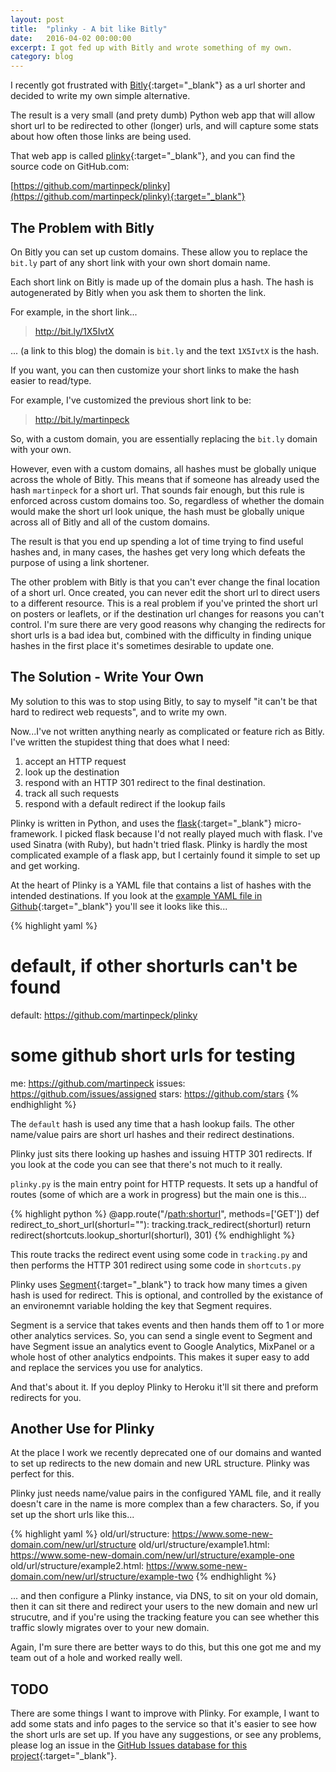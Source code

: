 ```yaml
---
layout: post
title:  "plinky - A bit like Bitly"
date:   2016-04-02 00:00:00
excerpt: I got fed up with Bitly and wrote something of my own.
category: blog
---
```


I recently got frustrated with [Bitly](http://bit.ly){:target="_blank"} as a url shorter and decided to write my own simple alternative.

The result is a very small (and prety dumb) Python web app that will allow short url to be redirected to other (longer) urls, and will capture some stats about how often those links are being used.

That web app is called [plinky](https://github.com/martinpeck/plinky){:target="_blank"}, and you can find the source code on GitHub.com:

[https://github.com/martinpeck/plinky](https://github.com/martinpeck/plinky){:target="_blank"}

## The Problem with Bitly

On Bitly you can set up custom domains. These allow you to replace the `bit.ly` part of any short link with your own short domain name.

Each short link on Bitly is made up of the domain plus a hash. The hash is autogenerated by Bitly when you ask them to shorten the link.

For example, in the short link...

> http://bit.ly/1X5IvtX

... (a link to this blog) the domain is `bit.ly` and the text `1X5IvtX` is the hash.

If you want, you can then customize your short links to make the hash easier to read/type.

For example, I've customized the previous short link to be:

> http://bit.ly/martinpeck

So, with a custom domain, you are essentially replacing the `bit.ly` domain with your own.

However, even with a custom domains, all hashes must be globally unique across the whole of Bitly. This means that if someone has already used the hash `martinpeck` for a short url. That sounds fair enough, but this rule is enforced across custom domains too. So, regardless of whether the domain would make the short url look unique, the hash must be globally unique across all of Bitly and all of the custom domains.

The result is that you end up spending a lot of time trying to find useful hashes and, in many cases, the hashes get very long which defeats the purpose of using a link shortener.

The other problem with Bitly is that you can't ever change the final location of a short url. Once created, you can never edit the short url to direct users to a different resource. This is a real problem if you've printed the short url on posters or leaflets, or if the destination url changes for reasons you can't control. I'm sure there are very good reasons why changing the redirects for short urls is a bad idea but, combined with the difficulty in finding unique hashes in the first place it's sometimes desirable to update one.

## The Solution - Write Your Own

My solution to this was to stop using Bitly, to say to myself "it can't be that hard to redirect web requests", and to write my own.

Now...I've not written anything nearly as complicated or feature rich as Bitly. I've written the stupidest thing that does what I need:

1. accept an HTTP request
2. look up the destination
3. respond with an HTTP 301 redirect to the final destination.
4. track all such requests
5. respond with a default redirect if the lookup fails

Plinky is written in Python, and uses the [flask](http://flask.pocoo.org/){:target="_blank"} micro-framework. I picked flask because I'd not really played much with flask. I've used Sinatra (with Ruby), but hadn't tried flask. Plinky is hardly the most complicated example of a flask app, but I certainly found it simple to set up and get working.

At the heart of Plinky is a YAML file that contains a list of hashes with the intended destinations. If you look at the [example YAML file in Github](https://github.com/martinpeck/plinky/blob/master/shorturls/example_shorturls.yaml){:target="_blank"} you'll see it looks like this...

{% highlight yaml %}
# default, if other shorturls can't be found
default: https://github.com/martinpeck/plinky

# some github short urls for testing
me: https://github.com/martinpeck
issues: https://github.com/issues/assigned
stars: https://github.com/stars
{% endhighlight %}

The `default` hash is used any time that a hash lookup fails. The other name/value pairs are short url hashes and their redirect destinations.

Plinky just sits there looking up hashes and issuing HTTP 301 redirects. If you look at the code you can see that there's not much to it really.

`plinky.py` is the main entry point for HTTP requests. It sets up a handful of routes (some of which are a work in progress) but the main one is this...

{% highlight python %}
@app.route("/<path:shorturl>", methods=['GET'])
def redirect_to_short_url(shorturl=""):
  tracking.track_redirect(shorturl)
  return redirect(shortcuts.lookup_shorturl(shorturl), 301)
{% endhighlight %}

This route tracks the redirect event using some code in `tracking.py` and then performs the HTTP 301 redirect using some code in `shortcuts.py`

Plinky uses [Segment](https://segment.com/){:target="_blank"} to track how many times a given hash is used for redirect. This is optional, and controlled by the existance of an environemnt variable holding the key that Segment requires.

Segment is a service that takes events and then hands them off to 1 or more other analytics services. So, you can send a single event to Segment and have Segment issue an analytics event to Google Analytics, MixPanel or a whole host of other analytics endpoints. This makes it super easy to add and replace the services you use for analytics.

And that's about it. If you deploy Plinky to Heroku it'll sit there and preform redirects for you.

## Another Use for Plinky

At the place I work we recently deprecated one of our domains and wanted to set up redirects to the new domain and new URL structure. Plinky was perfect for this.

Plinky just needs name/value pairs in the configured YAML file, and it really doesn't care in the name is more complex than a few characters. So, if you set up the short urls like this...

{% highlight yaml %}
old/url/structure: https://www.some-new-domain.com/new/url/structure
old/url/structure/example1.html: https://www.some-new-domain.com/new/url/structure/example-one
old/url/structure/example2.html: https://www.some-new-domain.com/new/url/structure/example-two
{% endhighlight %}

... and then configure a Plinky instance, via DNS, to sit on your old domain, then it can sit there and redirect your users to the new domain and new url strucutre, and if you're using the tracking feature you can see whether this traffic slowly migrates over to your new domain.

Again, I'm sure there are better ways to do this, but this one got me and my team out of a hole and worked really well.

## TODO

There are some things I want to improve with Plinky. For example, I want to add some stats and info pages to the service so that it's easier to see how the short urls are set up. If you have any suggestions, or see any problems, please log an issue in the [GitHub Issues database for this project](https://github.com/martinpeck/plinky/issues){:target="_blank"}.

